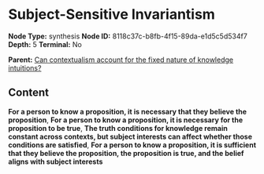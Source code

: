 # Subject-Sensitive Invariantism

**Node Type:** synthesis
**Node ID:** 8118c37c-b8fb-4f15-89da-e1d5c5d534f7
**Depth:** 5
**Terminal:** No

**Parent:** [Can contextualism account for the fixed nature of knowledge intuitions?](can-contextualism-account-for-the-fixed-nature-of-knowledge-intuitions-antithesis-a465ad71-e065-4e3c-b170-7f15bf968543.md)

## Content

**For a person to know a proposition, it is necessary that they believe the proposition**, **For a person to know a proposition, it is necessary for the proposition to be true**, **The truth conditions for knowledge remain constant across contexts, but subject interests can affect whether those conditions are satisfied**, **For a person to know a proposition, it is sufficient that they believe the proposition, the proposition is true, and the belief aligns with subject interests**
